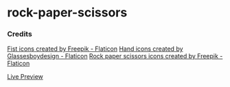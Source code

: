 # rock-paper-scissors
### Credits

<a href="https://www.flaticon.com/free-icons/fist" title="fist icons">Fist icons created by Freepik - Flaticon</a>
<a href="https://www.flaticon.com/free-icons/hand" title="hand icons">Hand icons created by Glassesboydesign - Flaticon</a>
<a href="https://www.flaticon.com/free-icons/rock-paper-scissors" title="rock paper scissors icons">Rock paper scissors icons created by Freepik - Flaticon</a>

<a href="https://rockpaperscissors-createdbymay.netlify.app/">Live Preview</a>
